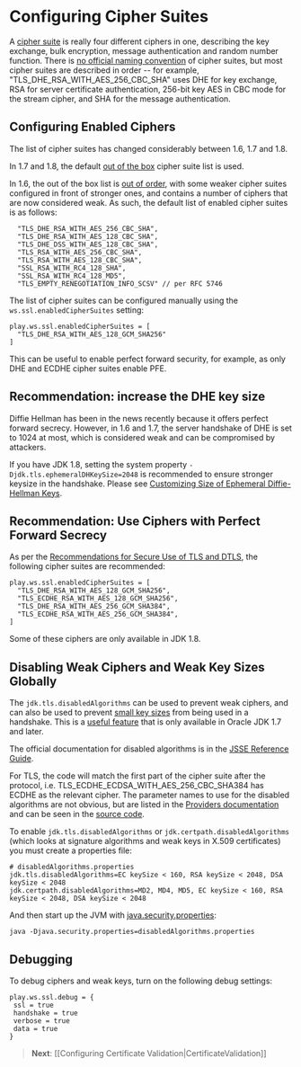 <!--- Copyright (C) 2009-2015 Typesafe Inc. <http://www.typesafe.com> -->
# Configuring Cipher Suites

A [cipher suite](https://en.wikipedia.org/wiki/Cipher_suite) is really four different ciphers in one, describing the key exchange, bulk encryption, message authentication and random number function.  There is [no official naming convention](https://utcc.utoronto.ca/~cks/space/blog/tech/SSLCipherNames) of cipher suites, but most cipher suites are described in order -- for example, "TLS_DHE_RSA_WITH_AES_256_CBC_SHA" uses DHE for key exchange, RSA for server certificate authentication, 256-bit key AES in CBC mode for the stream cipher, and SHA for the message authentication.

## Configuring Enabled Ciphers

The list of cipher suites has changed considerably between 1.6, 1.7 and 1.8.

In 1.7 and 1.8, the default [out of the box](http://sim.ivi.co/2011/07/jsse-oracle-provider-preference-of-tls.html) cipher suite list is used.

In 1.6, the out of the box list is [out of order](http://op-co.de/blog/posts/android_ssl_downgrade/), with some weaker cipher suites configured in front of stronger ones, and contains a number of ciphers that are now considered weak.  As such, the default list of enabled cipher suites is as follows:

```
  "TLS_DHE_RSA_WITH_AES_256_CBC_SHA",
  "TLS_DHE_RSA_WITH_AES_128_CBC_SHA",
  "TLS_DHE_DSS_WITH_AES_128_CBC_SHA",
  "TLS_RSA_WITH_AES_256_CBC_SHA",
  "TLS_RSA_WITH_AES_128_CBC_SHA",
  "SSL_RSA_WITH_RC4_128_SHA",
  "SSL_RSA_WITH_RC4_128_MD5",
  "TLS_EMPTY_RENEGOTIATION_INFO_SCSV" // per RFC 5746
```

The list of cipher suites can be configured manually using the `ws.ssl.enabledCipherSuites` setting:

```
play.ws.ssl.enabledCipherSuites = [
  "TLS_DHE_RSA_WITH_AES_128_GCM_SHA256"
]
```

This can be useful to enable perfect forward security, for example, as only DHE and ECDHE cipher suites enable PFE.

## Recommendation: increase the DHE key size

Diffie Hellman has been in the news recently because it offers perfect forward secrecy.  However, in 1.6 and 1.7, the server handshake of DHE is set to 1024 at most, which is considered weak and can be compromised by attackers.

If you have JDK 1.8, setting the system property `-Djdk.tls.ephemeralDHKeySize=2048` is recommended to ensure stronger keysize in the handshake.  Please see [Customizing Size of Ephemeral Diffie-Hellman Keys](http://docs.oracle.com/javase/8/docs/technotes/guides/security/jsse/JSSERefGuide.html#customizing_dh_keys).

## Recommendation: Use Ciphers with Perfect Forward Secrecy

As per the [Recommendations for Secure Use of TLS and DTLS](https://datatracker.ietf.org/doc/draft-ietf-uta-tls-bcp/), the following cipher suites are recommended:

```
play.ws.ssl.enabledCipherSuites = [
  "TLS_DHE_RSA_WITH_AES_128_GCM_SHA256",
  "TLS_ECDHE_RSA_WITH_AES_128_GCM_SHA256",
  "TLS_DHE_RSA_WITH_AES_256_GCM_SHA384",
  "TLS_ECDHE_RSA_WITH_AES_256_GCM_SHA384",
]
```

Some of these ciphers are only available in JDK 1.8.

## Disabling Weak Ciphers and Weak Key Sizes Globally

The `jdk.tls.disabledAlgorithms` can be used to prevent weak ciphers, and can also be used to prevent [small key sizes](http://sim.ivi.co/2011/07/java-se-7-release-security-enhancements.html) from being used in a handshake.  This is a [useful feature](http://sim.ivi.co/2013/11/harness-ssl-and-jsse-key-size-control.html) that is only available in Oracle JDK 1.7 and later.

The official documentation for disabled algorithms is in the [JSSE Reference Guide](https://docs.oracle.com/javase/8/docs/technotes/guides/security/jsse/JSSERefGuide.html#DisabledAlgorithms).

For TLS, the code will match the first part of the cipher suite after the protocol, i.e. TLS_ECDHE_ECDSA_WITH_AES_256_CBC_SHA384 has ECDHE as the relevant cipher.  The parameter names to use for the disabled algorithms are not obvious, but are listed in the [Providers documentation](https://docs.oracle.com/javase/8/docs/technotes/guides/security/SunProviders.html) and can be seen in the [source code](http://grepcode.com/file/repository.grepcode.com/java/root/jdk/openjdk/8-b132/sun/security/ssl/SSLAlgorithmConstraints.java/#271).

To enable `jdk.tls.disabledAlgorithms` or `jdk.certpath.disabledAlgorithms` (which looks at signature algorithms and weak keys in X.509 certificates) you must create a properties file:

```
# disabledAlgorithms.properties
jdk.tls.disabledAlgorithms=EC keySize < 160, RSA keySize < 2048, DSA keySize < 2048
jdk.certpath.disabledAlgorithms=MD2, MD4, MD5, EC keySize < 160, RSA keySize < 2048, DSA keySize < 2048
```

And then start up the JVM with [java.security.properties](http://bugs.java.com/bugdatabase/view_bug.do?bug_id=7133344):

```
java -Djava.security.properties=disabledAlgorithms.properties
```

## Debugging

To debug ciphers and weak keys, turn on the following debug settings:

```
play.ws.ssl.debug = {
 ssl = true
 handshake = true
 verbose = true
 data = true
}
```

> **Next**: [[Configuring Certificate Validation|CertificateValidation]]

